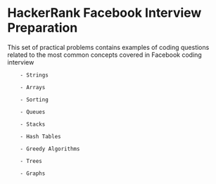# HackerRank Facebook Interview Preparation

This set of practical problems contains examples of coding questions related to the most common 
    concepts covered in Facebook coding interview
    
        - Strings
        
        - Arrays
        
        - Sorting
        
        - Queues
        
        - Stacks
        
        - Hash Tables
        
        - Greedy Algorithms
        
        - Trees
        
        - Graphs
        
        
